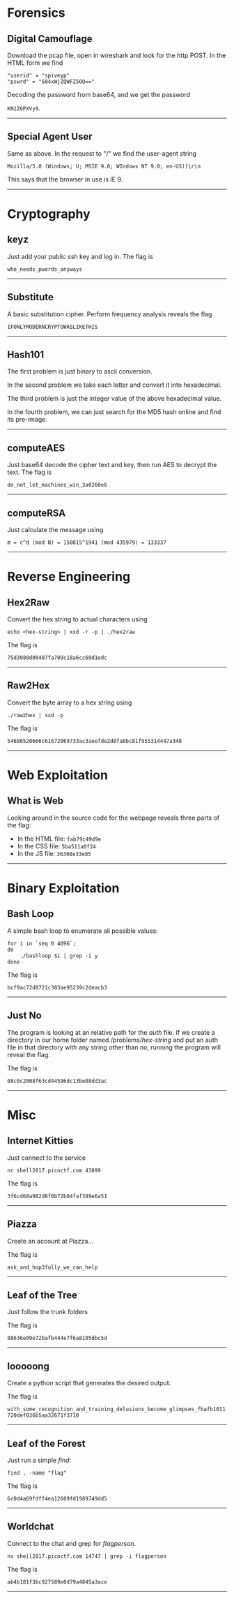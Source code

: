 # Forensics

## Digital Camouflage
Download the pcap file, open in wireshark and look for the http POST.
In the HTML form we find 

```
"userid" = "spiveyp"
"pswrd" = "S04xWjZQWFZ5OQ=="
```

Decoding the password from base64, and we get the password 

`KN1Z6PXVy9`.

---

## Special Agent User
Same as above.
In the request to "/" we find the user-agent string

`Mozilla/5.0 (Windows; U; MSIE 9.0; WIndows NT 9.0; en-US))\r\n`

This says that the browser in use is IE 9.

---

# Cryptography

## keyz
Just add your public ssh key and log in.
The flag is

`who_needs_pwords_anyways`

---

## Substitute
A basic substitution cipher. Perform frequency analysis reveals the flag

`IFONLYMODERNCRYPTOWASLIKETHIS`

---

## Hash101
The first problem is just binary to ascii conversion.

In the second problem we take each letter and convert it into hexadecimal.

The third problem is just the integer value of the above hexadecimal value.

In the fourth problem, we can just search for the MD5 hash online and find its pre-image.

---

## computeAES
Just base64 decode the cipher text and key, then run AES to decrypt the text. The flag is

`do_not_let_machines_win_3a0260e6`

---

## computeRSA
Just calculate the message using

`m = c^d (mod N) = 150815^1941 (mod 435979) = 133337`

---

# Reverse Engineering

## Hex2Raw
Convert the hex string to actual characters using

`echo <hex-string> | xxd -r -p | ./hex2raw`

The flag is

`75d3080d00407fa709c18a6cc69d1edc`

---

## Raw2Hex
Convert the byte array to a hex string using

`./raw2hex | xxd -p`

The flag is

`54686520666c61672069733ac3aeefde2d8fa0bc81f955314447a348`

---

# Web Exploitation

## What is Web
Looking around in the source code for the webpage reveals three parts of the flag:

* In the HTML file: `fab79c49d9e`
* In the CSS file:  `5ba511a0f24`
* In the JS file:   `36308e33e85`

---

# Binary Exploitation

## Bash Loop
A simple bash loop to enumerate all possible values:

```
for i in `seq 0 4096`;
do
	./bashloop $i | grep -i y
done
```

The flag is

`bcf9ac72d8721c303ae95239c2deacb3`

---

## Just No
The program is looking at an relative path for the _auth_ file. If we create a directory in our home folder named /problems/_hex-string_ and put an auth file in that directory with any string other than _no_, running the program will reveal the flag.

The flag is 

`08c0c2008f63cd44596dc13be08dd3ac`

---

# Misc

## Internet Kitties
Just connect to the service

`nc shell2017.picoctf.com 43099`

The flag is

`3f6cd68a982d8f0b72b04faf389e6a51`

---

## Piazza
Create an account at Piazza...

The flag is

`ask_and_hop3fully_we_can_help`

---

## Leaf of the Tree
Just follow the trunk folders

The flag is

`88636e09e72bafb444e7f6a8105dbc5d`

---

## looooong
Create a python script that generates the desired output.

The flag is

`with_some_recognition_and_training_delusions_become_glimpses_fbafb1011720def036b5aa32671f3710`

---

## Leaf of the Forest
Just run a simple _find_:

`find . -name "flag"`

The flag is 

`6c0d4a69fdff4ea12609fd1989749dd5`

---

## Worldchat
Connect to the chat and grep for _flagperson_.

`nv shell2017.picoctf.com 14747 | grep -i flagperson`

The flag is

`ab4b181f3bc927589e0d79a4845a3ace`

---
